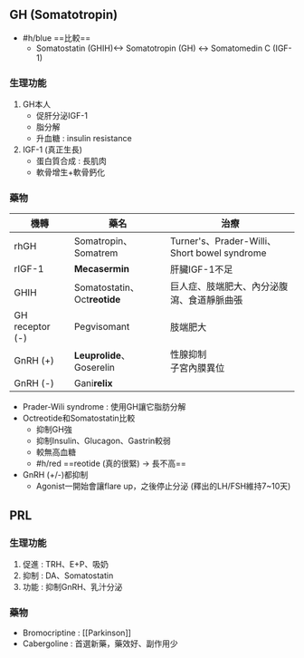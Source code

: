 ## GH (Somatotropin)
- #h/blue ==比較==
	- Somatostatin (GHIH)<-> Somatotropin (GH) <-> Somatomedin C (IGF-1)
### 生理功能
1. GH本人
	- 促肝分泌IGF-1
	- 脂分解
	- 升血糖 : insulin resistance
2. IGF-1 (真正生長)
	- 蛋白質合成 : 長肌肉
	- 軟骨增生+軟骨鈣化
### 藥物
| 機轉 | 藥名 | 治療 |
| ---- | ---- | ---- |
| rhGH | Somatropin、Somatrem | Turner's、Prader-Willi、Short bowel syndrome |
| rIGF-1 | **Mecasermin** | 肝臟IGF-1不足 |
| GHIH | Somatostatin、Oct**reotide** | 巨人症、肢端肥大、內分泌腹瀉、食道靜脈曲張 |
| GH receptor (-) | Pegvisomant | 肢端肥大 |
| GnRH (+) | **Leuprolide**、Goserelin | 性腺抑制<br>子宮內膜異位 |
| GnRH (-) | Gani**relix** |  |
- Prader-Wili syndrome : 使用GH讓它脂肪分解
- Octreotide和Somatostatin比較
	- 抑制GH強
	- 抑制Insulin、Glucagon、Gastrin較弱
	- 較無高血糖
	- #h/red ==reotide (真的很緊) -> 長不高==
- GnRH (+/-)都抑制
	- Agonist一開始會讓flare up，之後停止分泌 (釋出的LH/FSH維持7~10天)
## PRL
### 生理功能
1. 促進 : TRH、E+P、吸奶
2. 抑制 : DA、Somatostatin
3. 功能 : 抑制GnRH、乳汁分泌
### 藥物
- Bromocriptine : [[Parkinson]]
- Cabergoline : 首選新藥，藥效好、副作用少
